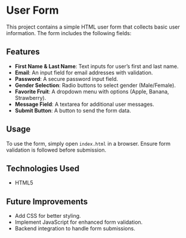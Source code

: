 # User Form

This project contains a simple HTML user form that collects basic user information. The form includes the following fields:

## Features
- **First Name & Last Name**: Text inputs for user’s first and last name.
- **Email**: An input field for email addresses with validation.
- **Password**: A secure password input field.
- **Gender Selection**: Radio buttons to select gender (Male/Female).
- **Favorite Fruit**: A dropdown menu with options (Apple, Banana, Strawberry).
- **Message Field**: A textarea for additional user messages.
- **Submit Button**: A button to send the form data.

## Usage
To use the form, simply open `index.html` in a browser. Ensure form validation is followed before submission.

## Technologies Used
- HTML5

## Future Improvements
- Add CSS for better styling.
- Implement JavaScript for enhanced form validation.
- Backend integration to handle form submissions.


